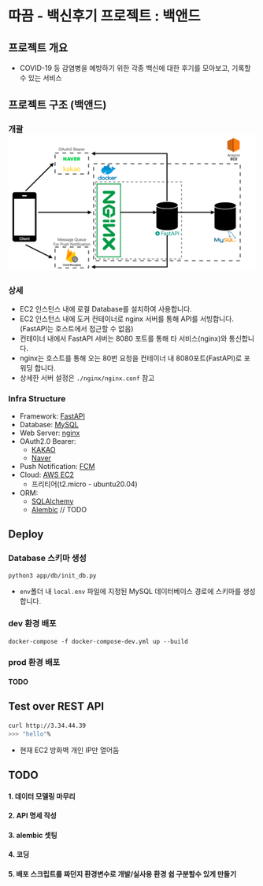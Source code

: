 # 따끔 - 백신후기 프로젝트 : 백앤드 
## 프로젝트 개요
- COVID-19 등 감염병을 예방하기 위한 각종 백신에 대한 후기를 모아보고, 기록할 수 있는 서비스

## 프로젝트 구조 (백앤드)
### 개괄![img.png](docs/img.png)
### 상세
- EC2 인스턴스 내에 로컬 Database를 설치하여 사용합니다.
- EC2 인스턴스 내에 도커 컨테이너로 nginx 서버를 통해 API를 서빙합니다. (FastAPI는 호스트에서 접근할 수 없음)
- 컨테이너 내에서 FastAPI 서버는 8080 포트를 통해 타 서비스(nginx)와 통신합니다.
- nginx는 호스트를 통해 오는 80번 요청을 컨테이너 내 8080포트(FastAPI)로 포워딩 합니다. 
- 상세한 서버 설정은 `./nginx/nginx.conf` 참고
### Infra Structure
- Framework: [FastAPI](https://fastapi.tiangolo.com/)
- Database: [MySQL](https://www.mysql.com/)
- Web Server: [nginx](https://www.nginx.com/)
- OAuth2.0 Bearer:
  - [KAKAO](https://developers.kakao.com/product/kakaoLogin)
  - [Naver](https://developers.naver.com/docs/login/devguide/devguide.md)
- Push Notification: [FCM](https://firebase.google.com/docs/cloud-messaging?hl=ko)
- Cloud: [AWS EC2](https://aws.amazon.com/ko/free/?trk=ps_a134p000003yHYmAAM&trkCampaign=acq_paid_search_brand&sc_channel=PS&sc_campaign=acquisition_KR&sc_publisher=Google&sc_category=Core-Main&sc_country=KR&sc_geo=APAC&sc_outcome=acq&sc_detail=aws&sc_content=Brand_Core_aws_e&sc_segment=444218215904&sc_medium=ACQ-P|PS-GO|Brand|Desktop|SU|Core-Main|Core|KR|EN|Text&s_kwcid=AL!4422!3!444218215904!e!!g!!aws&ef_id=Cj0KCQjw18WKBhCUARIsAFiW7JwlD9ywb9q964x1oMhkEvLjDD1SYlwD8DJcqTMQvMKCdRNHGXbP_q0aAtTEEALw_wcB:G:s&s_kwcid=AL!4422!3!444218215904!e!!g!!aws&all-free-tier.sort-by=item.additionalFields.SortRank&all-free-tier.sort-order=asc&awsf.Free%20Tier%20Types=*all&awsf.Free%20Tier%20Categories=*all)
  - 프리티어(t2.micro - ubuntu20.04)
- ORM: 
  - [SQLAlchemy](https://docs.sqlalchemy.org/en/14/)
  - [Alembic](https://alembic.sqlalchemy.org/en/latest/) // TODO



## Deploy
### Database 스키마 생성
```shell
python3 app/db/init_db.py
```
* `env`폴더 내 `local.env` 파일에 지정된 MySQL 데이터베이스 경로에 스키마를 생성합니다.

### dev 환경 배포
```shell
docker-compose -f docker-compose-dev.yml up --build
```

### prod 환경 배포
#### TODO


## Test over REST API
```bash
curl http://3.34.44.39
>>> "hello"%
```
- 현재 EC2 방화벽 개인 IP만 열어둠 


## TODO
#### 1. 데이터 모델링 마무리
#### 2. API 명세 작성
#### 3. alembic 셋팅
#### 4. 코딩
#### 5. 배포 스크립트를 짜던지 환경변수로 개발/실사용 환경 쉽  구분할수 있게 만들기